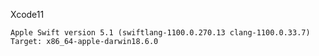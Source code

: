 Xcode11

```shell
Apple Swift version 5.1 (swiftlang-1100.0.270.13 clang-1100.0.33.7)
Target: x86_64-apple-darwin18.6.0
```


